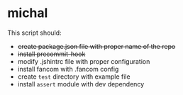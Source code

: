 michal
======

This script should:

  * ~~create package.json file with proper name of the repo~~
  * ~~install precommit-hook~~
  * modify .jshintrc file with proper configuration
  * install fancom with .fancom config
  * create `test` directory with example file
  * install `assert` module with dev dependency
